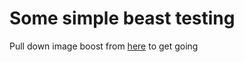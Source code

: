<h1>Some simple beast testing</h1>
<p>Pull down image boost from <a href="https://github.com/kvande/docker-img.git">here</a> to get going</p>
